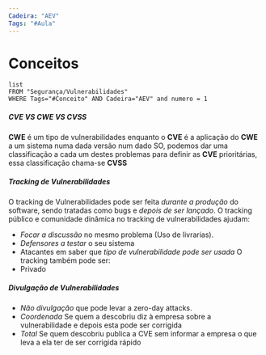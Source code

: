 ```yaml
---
Cadeira: "AEV"
Tags: "#Aula"
---
```

# Conceitos
```dataview 
list 
FROM "Segurança/Vulnerabilidades"
WHERE Tags="#Conceito" AND Cadeira="AEV" and numero = 1 
```
##### CVE VS CWE VS CVSS
**CWE** é um tipo de vulnerabilidades enquanto o **CVE** é a aplicação do **CWE** a  um sistema numa dada versão num dado SO,  podemos dar uma classificação a cada um destes problemas para definir as **CVE** prioritárias, essa classificação chama-se **CVSS**
##### Tracking de Vulnerabilidades
O tracking de Vulnerabilidades pode ser feita *durante a produção* do software, sendo tratadas como bugs e *depois de ser lançado*.
O tracking público e comunidade dinâmica no tracking de vulnerabilidades ajudam: 
- *Focar a discussão* no mesmo problema (Uso de livrarias).
- *Defensores a testar* o seu sistema
- Atacantes em saber que *tipo de vulnerabilidade pode ser usada*
O tracking também pode ser: 
- Privado

##### Divulgação de Vulnerabilidades
- *Não divulgação* que pode levar a zero-day attacks.
- *Coordenada* Se quem a descobriu diz à empresa sobre a vulnerabilidade e depois esta pode ser corrigida
- *Total* Se quem descobriu publica a CVE sem informar a empresa o que leva a ela ter de ser corrigida rápido 